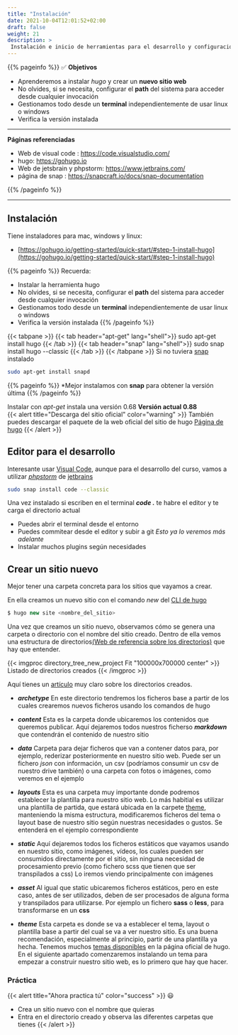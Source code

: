 ```yaml
---
title: "Instalación"
date: 2021-10-04T12:01:52+02:00
draft: false
weight: 21
description: >
 Instalación e inicio de herramientas para el desarrollo y configuración
---
```


{{% pageinfo %}}
:white_check_mark:
**Objetivos**
* Aprenderemos a instalar *hugo* y crear un **nuevo sitio web**
* No olvides, si se necesita, configurar el **path** del sistema para acceder desde cualquier invocación
* Gestionamos todo desde un **terminal** independientemente de usar linux o windows
* Verifica la versión instalada
---
**Páginas referenciadas**
* Web de visual code : https://code.visualstudio.com/
* hugo: https://gohugo.io 
* Web de jetsbrain y phpstorm: https://www.jetbrains.com/
* página de snap : https://snapcraft.io/docs/snap-documentation


{{% /pageinfo %}}

---
## Instalación 
Tiene instaladores para mac, windows y linux:
* [https://gohugo.io/getting-started/quick-start/#step-1-install-hugo](https://gohugo.io/getting-started/quick-start/#step-1-install-hugo)


{{% pageinfo %}}
Recuerda:
* Instalar la herramienta hugo
* No olvides, si se necesita, configurar el **path** del sistema para acceder desde cualquier invocación
* Gestionamos todo desde un **terminal** independientemente de usar linux o windows
* Verifica la versión instalada
{{% /pageinfo %}}

{{< tabpane >}}
{{< tab header="apt-get" lang="shell">}}
    sudo apt-get install hugo
  {{< /tab >}}
  {{< tab header="snap" lang="shell">}}
    sudo snap install hugo --classic
  {{< /tab >}}
{{< /tabpane >}}
Si no tuviera [snap](https://snapcraft.io/docs/snap-documentation) instalado
```bash
sudo apt-get install snapd
```

{{% pageinfo %}}
*Mejor instalamos con **snap** para obtener la versión última
{{% /pageinfo %}}

Instalar con *apt-get* instala una versión 0.68 **Versión actual 0.88**  
{{< alert title="Descarga del sitio oficial" color="warning" >}}
También puedes  descargar el paquete de la web oficial del sitio de hugo  [Página de hugo](https://gohugo.io)
{{< /alert >}}


## Editor para el desarrollo

Interesante usar [Visual Code](https://code.visualstudio.com/), aunque para el desarrollo del curso, vamos a utilizar [*phpstorm*](https://www.jetbrains.com/phpstorm/) de [jetbrains](https://www.jetbrains.com/)
```bash
sudo snap install code --classic
```

Una vez instalado si escriben en el terminal ***code .*** te habre el editor y te carga el directorio actual

* Puedes abrir el terminal desde el entorno
* Puedes commitear desde el editor y subir a git *Esto ya lo veremos más adelante*
* Instalar muchos plugins según necesidades

## Crear un sitio nuevo
Mejor tener una carpeta concreta para los sitios que vayamos a crear.

En ella creamos un nuevo sitio con el comando *new* del [CLI de hugo](https://gohugo.io/commands/hugo/)

```javascript
$ hugo new site <nombre_del_sitio>
```
Una vez que creamos un sitio nuevo, observamos cómo se genera una carpeta o directorio con el nombre del sitio creado. Dentro de ella vemos una estructura de directorios[(Web de referencia sobre los directorios)](https://gohugo.io/getting-started/directory-structure/)  que hay que entender.

{{< imgproc directory_tree_new_project Fit "100000x700000 center" >}}
Listado de directorios creados
{{< /imgproc >}}

Aquí tienes un [artículo](https://desarrolloweb.com/articulos/componentes-principales-hugo-framework) muy claro sobre los directorios creados.
* ***archetype***
  En este directorio tendremos los ficheros base a partir de los cuales crearemos nuevos ficheros usando los comandos de hugo
* ***content***
  Esta es la carpeta donde ubicaremos los contenidos que queremos publicar. Aquí dejaremos todos nuestros ficherso ***markdown*** que contendrán el contenido de nuestro sitio
* ***data***
  Carpeta para dejar ficheros que van a contener datos para, por ejemplo, rederizar posteriormente en nuestro sitio web. Puede ser un fichero *json* con información, un csv (podríamos consumir un csv de nuestro drive también) o una carpeta con fotos o imágenes, como veremos en el ejemplo
* ***layouts***
  Esta es una carpeta muy importante donde podremos establecer la plantilla para nuestro sitio web. Lo más habitial es utilizar una plantilla de partida, que estará ubicada en la carpete [theme](#theme), manteniendo la misma estructura, modificaremos ficheros del tema o layout base de nuestro sitio  según nuestras necesidades o gustos. Se entenderá en el ejemplo correspondiente

* ***static***
  Aquí dejaremos todos los ficheros estáticos que vayamos usando en nuestro sitio, como imágenes, vídeos, los cuales pueden ser consumidos directamente por el sitio, sin ninguna necesidad de procesamiento previo (como fichero scss que tienen que ser transpilados a css) Lo iremos viendo principalmente con imágenes
* ***asset***
  Al igual que static ubicaremos ficheros  estáticos, pero en este caso, antes de ser utilizados, deben de ser procesados de alguna forma y transpilados para utilizarse. Por ejemplo un fichero **sass** o **less**, para transformarse en un **css**
* ***theme***
 Esta carpeta es donde se va a establecer el tema, layout o plantilla base a partir del cual se va a ver nuestro sitio. Es una buena recomendación, especialmente al principio, partir de una plantilla ya hecha. Tenemos muchos [temas disponibles](https://themes.gohugo.io/)  en la página oficial de hugo. En el siguiente apartado comenzaremos instalando un tema para empezar a construir nuestro sitio web, es lo primero que hay que hacer.

### Práctica
{{< alert title="Ahora practica tú" color="success" >}}
:smiley:
* Crea un sitio nuevo con el nombre que quieras
* Entra en el directorio creado y observa las diferentes carpetas que tienes
{{< /alert >}}




    

